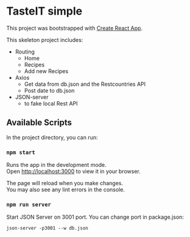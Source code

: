# TasteIT simple

This project was bootstrapped with [Create React App](https://github.com/facebook/create-react-app).

This skeleton project includes:

- Routing
  - Home
  - Recipes
  - Add new Recipes
- Axios
  - Get data from db.json and the Restcountries API
  - Post date to db.json
- JSON-server
  - to fake local Rest API

## Available Scripts

In the project directory, you can run:

### `npm start`

Runs the app in the development mode.\
Open [http://localhost:3000](http://localhost:3000) to view it in your browser.

The page will reload when you make changes.\
You may also see any lint errors in the console.

### `npm run server`

Start JSON Server on 3001 port.
You can change port in package.json:

`json-server -p3001 --w db.json`
